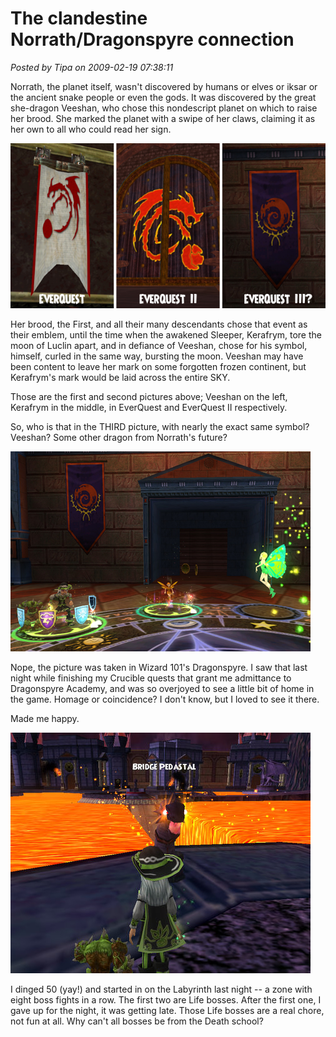 # The clandestine Norrath/Dragonspyre connection

*Posted by Tipa on 2009-02-19 07:38:11*

Norrath, the planet itself, wasn't discovered by humans or elves or iksar or the ancient snake people or even the gods. It was discovered by the great she-dragon Veeshan, who chose this nondescript planet on which to raise her brood. She marked the planet with a swipe of her claws, claiming it as her own to all who could read her sign.

![](../../../uploads/2009/02/veeshansymbol.jpg "veeshansymbol")

Her brood, the First, and all their many descendants chose that event as their emblem, until the time when the awakened Sleeper, Kerafrym, tore the moon of Luclin apart, and in defiance of Veeshan, chose for his symbol, himself, curled in the same way, bursting the moon. Veeshan may have been content to leave her mark on some forgotten frozen continent, but Kerafrym's mark would be laid across the entire SKY.

Those are the first and second pictures above; Veeshan on the left, Kerafrym in the middle, in EverQuest and EverQuest II respectively.

So, who is that in the THIRD picture, with nearly the exact same symbol? Veeshan? Some other dragon from Norrath's future?

![](../../../uploads/2009/02/veeshanw101.jpg "veeshanw101")

Nope, the picture was taken in Wizard 101's Dragonspyre. I saw that last night while finishing my Crucible quests that grant me admittance to Dragonspyre Academy, and was so overjoyed to see a little bit of home in the game. Homage or coincidence? I don't know, but I loved to see it there.

Made me happy.

![](../../../uploads/2009/02/wizardgraphicalclient-2009-02-18-23-03-35-04.jpg "wizardgraphicalclient-2009-02-18-23-03-35-04")

I dinged 50 (yay!) and started in on the Labyrinth last night -- a zone with eight boss fights in a row. The first two are Life bosses. After the first one, I gave up for the night, it was getting late. Those Life bosses are a real chore, not fun at all. Why can't all bosses be from the Death school?

